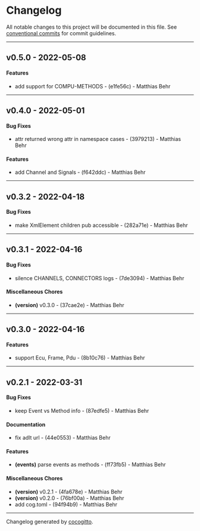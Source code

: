 # Changelog
All notable changes to this project will be documented in this file. See [conventional commits](https://www.conventionalcommits.org/) for commit guidelines.

- - -
## v0.5.0 - 2022-05-08
#### Features
- add support for COMPU-METHODS - (e1fe56c) - Matthias Behr
- - -

## v0.4.0 - 2022-05-01
#### Bug Fixes
- attr returned wrong attr in namespace cases - (3979213) - Matthias Behr
#### Features
- add Channel and Signals - (f642ddc) - Matthias Behr
- - -

## v0.3.2 - 2022-04-18
#### Bug Fixes
- make XmlElement children pub accessible - (282a71e) - Matthias Behr
- - -

## v0.3.1 - 2022-04-16
#### Bug Fixes
- silence CHANNELS, CONNECTORS logs - (7de3094) - Matthias Behr
#### Miscellaneous Chores
- **(version)** v0.3.0 - (37cae2e) - Matthias Behr
- - -

## v0.3.0 - 2022-04-16
#### Features
- support Ecu, Frame, Pdu - (8b10c76) - Matthias Behr
- - -

## v0.2.1 - 2022-03-31
#### Bug Fixes
- keep Event vs Method info - (87edfe5) - Matthias Behr
#### Documentation
- fix adlt url - (44e0553) - Matthias Behr
#### Features
- **(events)** parse events as methods - (ff73fb5) - Matthias Behr
#### Miscellaneous Chores
- **(version)** v0.2.1 - (4fa678e) - Matthias Behr
- **(version)** v0.2.0 - (76bf00a) - Matthias Behr
- add cog.toml - (94f94b9) - Matthias Behr
- - -

Changelog generated by [cocogitto](https://github.com/cocogitto/cocogitto).